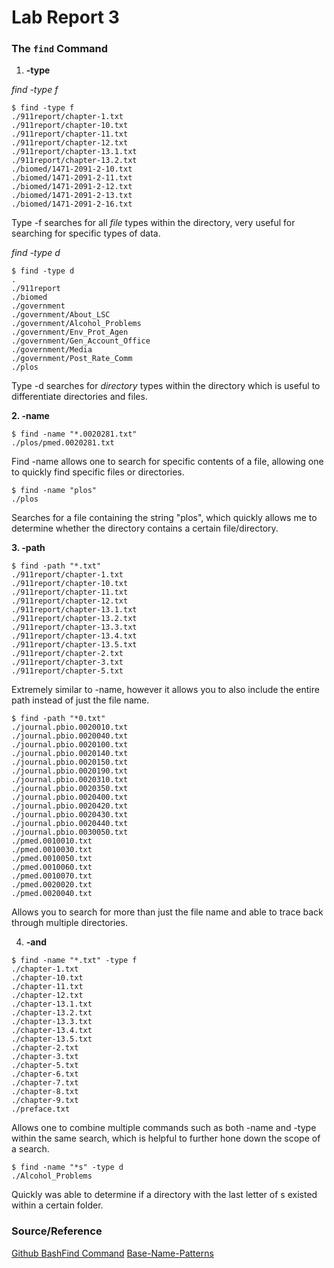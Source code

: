 # Lab Report 3

### The `find` Command



1. **-type**


*find -type f*
```
$ find -type f
./911report/chapter-1.txt
./911report/chapter-10.txt
./911report/chapter-11.txt
./911report/chapter-12.txt
./911report/chapter-13.1.txt
./911report/chapter-13.2.txt
./biomed/1471-2091-2-10.txt
./biomed/1471-2091-2-11.txt
./biomed/1471-2091-2-12.txt
./biomed/1471-2091-2-13.txt
./biomed/1471-2091-2-16.txt
```
Type -f searches for all *file* types within the directory, very useful for searching
for specific types of data.



*find -type d*
```
$ find -type d
.
./911report
./biomed
./government
./government/About_LSC
./government/Alcohol_Problems
./government/Env_Prot_Agen
./government/Gen_Account_Office
./government/Media
./government/Post_Rate_Comm
./plos
```
Type -d searches for *directory* types within the directory which is useful to differentiate
directories and files.


**2. -name**

```
$ find -name "*.0020281.txt"
./plos/pmed.0020281.txt
```
Find -name allows one to search for specific contents of a file, allowing one to quickly
find specific files or directories.

```
$ find -name "plos"
./plos
```
Searches for a file containing the string "plos", which quickly allows me to determine
whether the directory contains a certain file/directory.


**3. -path**
```
$ find -path "*.txt"
./911report/chapter-1.txt
./911report/chapter-10.txt
./911report/chapter-11.txt
./911report/chapter-12.txt
./911report/chapter-13.1.txt
./911report/chapter-13.2.txt
./911report/chapter-13.3.txt
./911report/chapter-13.4.txt
./911report/chapter-13.5.txt
./911report/chapter-2.txt
./911report/chapter-3.txt
./911report/chapter-5.txt
```
Extremely similar to -name, however it allows you to also include the entire path instead of just
the file name.


```
$ find -path "*0.txt"
./journal.pbio.0020010.txt
./journal.pbio.0020040.txt
./journal.pbio.0020100.txt
./journal.pbio.0020140.txt
./journal.pbio.0020150.txt
./journal.pbio.0020190.txt
./journal.pbio.0020310.txt
./journal.pbio.0020350.txt
./journal.pbio.0020400.txt
./journal.pbio.0020420.txt
./journal.pbio.0020430.txt
./journal.pbio.0020440.txt
./journal.pbio.0030050.txt
./pmed.0010010.txt
./pmed.0010030.txt
./pmed.0010050.txt
./pmed.0010060.txt
./pmed.0010070.txt
./pmed.0020020.txt
./pmed.0020040.txt
```
Allows you to search for more than just the file name and able to trace back through
multiple directories.



4. **-and**
```
$ find -name "*.txt" -type f
./chapter-1.txt
./chapter-10.txt
./chapter-11.txt
./chapter-12.txt
./chapter-13.1.txt
./chapter-13.2.txt
./chapter-13.3.txt
./chapter-13.4.txt
./chapter-13.5.txt
./chapter-2.txt
./chapter-3.txt
./chapter-5.txt
./chapter-6.txt
./chapter-7.txt
./chapter-8.txt
./chapter-9.txt
./preface.txt
```
Allows one to combine multiple commands such as both -name and -type within the same search,
which is helpful to further hone down the scope of a search.


```
$ find -name "*s" -type d
./Alcohol_Problems
```
Quickly was able to determine if a directory with the last letter of s existed within a certain folder.


### Source/Reference
[Github BashFind Command](https://math2001.github.io/article/bashs-find-command/)
[Base-Name-Patterns](https://www.gnu.org/software/findutils/manual/html_mono/find.html#Base-Name-Patterns)
